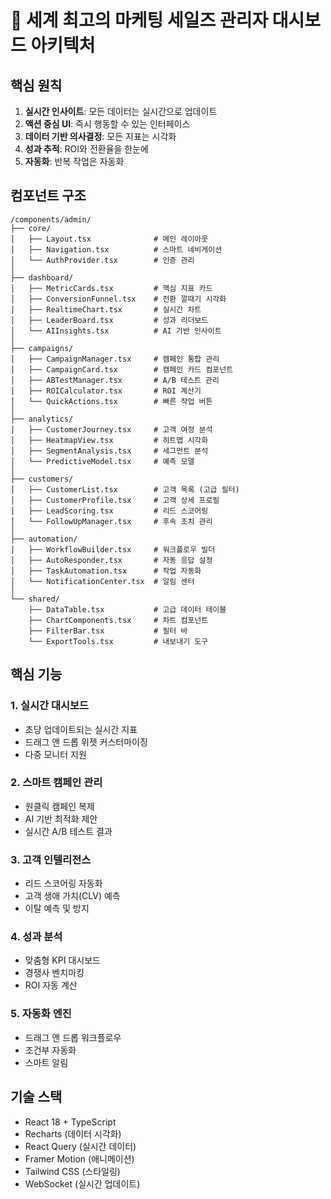 # 🚀 세계 최고의 마케팅 세일즈 관리자 대시보드 아키텍처

## 핵심 원칙
1. **실시간 인사이트**: 모든 데이터는 실시간으로 업데이트
2. **액션 중심 UI**: 즉시 행동할 수 있는 인터페이스
3. **데이터 기반 의사결정**: 모든 지표는 시각화
4. **성과 추적**: ROI와 전환율을 한눈에
5. **자동화**: 반복 작업은 자동화

## 컴포넌트 구조

```
/components/admin/
├── core/
│   ├── Layout.tsx              # 메인 레이아웃
│   ├── Navigation.tsx          # 스마트 네비게이션
│   └── AuthProvider.tsx        # 인증 관리
│
├── dashboard/
│   ├── MetricCards.tsx         # 핵심 지표 카드
│   ├── ConversionFunnel.tsx    # 전환 깔때기 시각화
│   ├── RealtimeChart.tsx       # 실시간 차트
│   ├── LeaderBoard.tsx         # 성과 리더보드
│   └── AIInsights.tsx          # AI 기반 인사이트
│
├── campaigns/
│   ├── CampaignManager.tsx     # 캠페인 통합 관리
│   ├── CampaignCard.tsx        # 캠페인 카드 컴포넌트
│   ├── ABTestManager.tsx       # A/B 테스트 관리
│   ├── ROICalculator.tsx       # ROI 계산기
│   └── QuickActions.tsx        # 빠른 작업 버튼
│
├── analytics/
│   ├── CustomerJourney.tsx     # 고객 여정 분석
│   ├── HeatmapView.tsx         # 히트맵 시각화
│   ├── SegmentAnalysis.tsx     # 세그먼트 분석
│   └── PredictiveModel.tsx     # 예측 모델
│
├── customers/
│   ├── CustomerList.tsx        # 고객 목록 (고급 필터)
│   ├── CustomerProfile.tsx     # 고객 상세 프로필
│   ├── LeadScoring.tsx         # 리드 스코어링
│   └── FollowUpManager.tsx     # 후속 조치 관리
│
├── automation/
│   ├── WorkflowBuilder.tsx     # 워크플로우 빌더
│   ├── AutoResponder.tsx       # 자동 응답 설정
│   ├── TaskAutomation.tsx      # 작업 자동화
│   └── NotificationCenter.tsx  # 알림 센터
│
└── shared/
    ├── DataTable.tsx           # 고급 데이터 테이블
    ├── ChartComponents.tsx     # 차트 컴포넌트
    ├── FilterBar.tsx           # 필터 바
    └── ExportTools.tsx         # 내보내기 도구
```

## 핵심 기능

### 1. 실시간 대시보드
- 초당 업데이트되는 실시간 지표
- 드래그 앤 드롭 위젯 커스터마이징
- 다중 모니터 지원

### 2. 스마트 캠페인 관리
- 원클릭 캠페인 복제
- AI 기반 최적화 제안
- 실시간 A/B 테스트 결과

### 3. 고객 인텔리전스
- 리드 스코어링 자동화
- 고객 생애 가치(CLV) 예측
- 이탈 예측 및 방지

### 4. 성과 분석
- 맞춤형 KPI 대시보드
- 경쟁사 벤치마킹
- ROI 자동 계산

### 5. 자동화 엔진
- 드래그 앤 드롭 워크플로우
- 조건부 자동화
- 스마트 알림

## 기술 스택
- React 18 + TypeScript
- Recharts (데이터 시각화)
- React Query (실시간 데이터)
- Framer Motion (애니메이션)
- Tailwind CSS (스타일링)
- WebSocket (실시간 업데이트)
